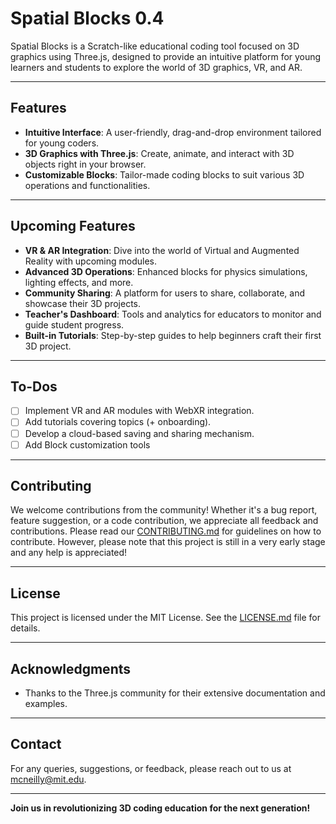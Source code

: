 # Spatial Blocks 0.4

Spatial Blocks is a Scratch-like educational coding tool focused on 3D graphics using Three.js, designed to provide an intuitive platform for young learners and students to explore the world of 3D graphics, VR, and AR.

---

## Features

- **Intuitive Interface**: A user-friendly, drag-and-drop environment tailored for young coders.
- **3D Graphics with Three.js**: Create, animate, and interact with 3D objects right in your browser.
- **Customizable Blocks**: Tailor-made coding blocks to suit various 3D operations and functionalities.

---

## Upcoming Features

- **VR & AR Integration**: Dive into the world of Virtual and Augmented Reality with upcoming modules.
- **Advanced 3D Operations**: Enhanced blocks for physics simulations, lighting effects, and more.
- **Community Sharing**: A platform for users to share, collaborate, and showcase their 3D projects.
- **Teacher's Dashboard**: Tools and analytics for educators to monitor and guide student progress.
- **Built-in Tutorials**: Step-by-step guides to help beginners craft their first 3D project.

---

## To-Dos

- [ ] Implement VR and AR modules with WebXR integration.
- [ ] Add tutorials covering topics (+ onboarding).
- [ ] Develop a cloud-based saving and sharing mechanism.
- [ ] Add Block customization tools

---

## Contributing

We welcome contributions from the community! Whether it's a bug report, feature suggestion, or a code contribution, we appreciate all feedback and contributions. Please read our [CONTRIBUTING.md](./CONTRIBUTING.md) for guidelines on how to contribute. However, please note that this project is still in a very early stage and any help is appreciated!

---

## License

This project is licensed under the MIT License. See the [LICENSE.md](./LICENSE.md) file for details.

---

## Acknowledgments

- Thanks to the Three.js community for their extensive documentation and examples.

---

## Contact

For any queries, suggestions, or feedback, please reach out to us at [mcneilly@mit.edu](mailto:mcneilly@mit.edu).

---

**Join us in revolutionizing 3D coding education for the next generation!**
